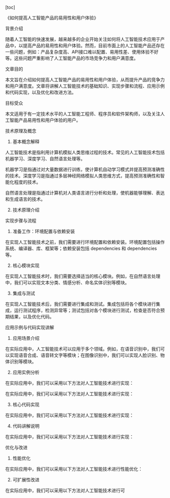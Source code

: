 
[toc]                    
                
                
《如何提高人工智能产品的易用性和用户体验》

背景介绍

随着人工智能的快速发展，越来越多的企业开始关注如何将人工智能技术应用于产品中，以提高产品的易用性和用户体验。然而，目前市面上的人工智能产品还存在一些问题，例如：产品复杂度高、API接口难以配置、易用性差、使用体验不好等。这些问题严重影响了人工智能产品的市场竞争力和用户满意度。

文章目的

本文旨在介绍如何提高人工智能产品的易用性和用户体验，从而提升产品的竞争力和用户满意度。文章将讲解人工智能技术的基础知识、实现步骤和流程、应用示例和代码实现，以及优化和改进方法。

目标受众

本文适用于有一定技术水平的人工智能工程师、程序员和软件架构师，以及关注人工智能产品易用性和用户体验的用户。

技术原理及概念

1. 基本概念解释

人工智能技术是指利用计算机模拟人类思维过程的技术。常见的人工智能技术包括机器学习、深度学习、自然语言处理等。

机器学习是指通过对大量数据进行训练，使计算机自动学习模式并提高预测准确性的技术。深度学习是指通过多层神经网络模拟人类思维方式，提高预测准确性和智能化程度的技术。

自然语言处理是指通过计算机对人类语言进行分析和处理，使机器能够理解、表达和生成语言的技术。

2. 技术原理介绍

实现步骤与流程

1. 准备工作：环境配置与依赖安装

在实现人工智能技术之前，我们需要进行环境配置和依赖安装。环境配置包括操作系统、编译器、库、框架等；依赖安装包括 dependencies 和 dependencies 等。

2. 核心模块实现

在实现人工智能技术时，我们需要选择适当的核心模块。例如，在自然语言处理中，我们可以实现文本分类、情感分析、命名实体识别等模块。

3. 集成与测试

在实现人工智能技术后，我们需要进行集成和测试。集成包括将各个模块进行集成，运行测试程序，检测异常等；测试包括对各个模块进行测试，检查是否符合预期结果，以及优化代码。

应用示例与代码实现讲解

1. 应用场景介绍

在实际应用中，人工智能技术可以应用于多个领域。例如，在语音识别中，我们可以实现语音合成、语音转文字等模块；在图像识别中，我们可以实现人脸识别、物体识别等模块。

2. 应用实例分析

在实际应用中，我们可以采用以下方法对人工智能技术进行实现：





在实际应用中，我们可以采用以下方法对人工智能技术进行实现：





3. 核心代码实现

在实际应用中，我们可以采用以下方法对人工智能技术进行实现：





4. 代码讲解说明

在实际应用中，我们可以采用以下方法对人工智能技术进行实现：





优化与改进

1. 性能优化

在实际应用中，我们可以采用以下方法对人工智能技术进行性能优化：





2. 可扩展性改进

在实际应用中，我们可以采用以下方法对人工智能技术进行可

